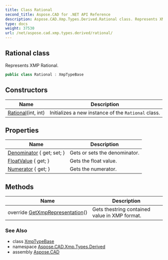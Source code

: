 ```yaml
---
title: Class Rational
second_title: Aspose.CAD for .NET API Reference
description: Aspose.CAD.Xmp.Types.Derived.Rational class. Represents XMP Rational
type: docs
weight: 37530
url: /net/aspose.cad.xmp.types.derived/rational/
---
```

## Rational class

Represents XMP Rational.

```csharp
public class Rational : XmpTypeBase
```

## Constructors

| Name | Description |
| --- | --- |
| [Rational](rational/)(int, int) | Initializes a new instance of the `Rational` class. |

## Properties

| Name | Description |
| --- | --- |
| [Denominator](../../aspose.cad.xmp.types.derived/rational/denominator/) { get; set; } | Gets or sets the denominator. |
| [FloatValue](../../aspose.cad.xmp.types.derived/rational/floatvalue/) { get; } | Gets the float value. |
| [Numerator](../../aspose.cad.xmp.types.derived/rational/numerator/) { get; } | Gets the numerator. |

## Methods

| Name | Description |
| --- | --- |
| override [GetXmpRepresentation](../../aspose.cad.xmp.types.derived/rational/getxmprepresentation/)() | Gets thestring contained value in XMP format. |

### See Also

* class [XmpTypeBase](../../aspose.cad.xmp.types/xmptypebase/)
* namespace [Aspose.CAD.Xmp.Types.Derived](../../aspose.cad.xmp.types.derived/)
* assembly [Aspose.CAD](../../)


